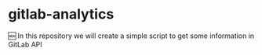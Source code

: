 # gitlab-analytics
:new: In this repository we will create a simple script to get some information in GitLab API
